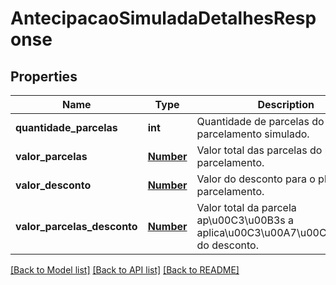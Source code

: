 # AntecipacaoSimuladaDetalhesResponse

## Properties
Name | Type | Description | Notes
------------ | ------------- | ------------- | -------------
**quantidade_parcelas** | **int** | Quantidade de parcelas do plano de parcelamento simulado. | [optional] 
**valor_parcelas** | [**Number**](Number.md) | Valor total das parcelas do plano de parcelamento. | [optional] 
**valor_desconto** | [**Number**](Number.md) | Valor do desconto para o plano de parcelamento. | [optional] 
**valor_parcelas_desconto** | [**Number**](Number.md) | Valor total da parcela ap\u00C3\u00B3s a aplica\u00C3\u00A7\u00C3\u00A3o do desconto. | [optional] 

[[Back to Model list]](../README.md#documentation-for-models) [[Back to API list]](../README.md#documentation-for-api-endpoints) [[Back to README]](../README.md)


